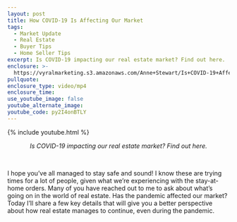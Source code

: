 ```yaml
---
layout: post
title: How COVID-19 Is Affecting Our Market
tags:
  - Market Update
  - Real Estate
  - Buyer Tips
  - Home Seller Tips
excerpt: Is COVID-19 impacting our real estate market? Find out here.
enclosure: >-
  https://vyralmarketing.s3.amazonaws.com/Anne+Stewart/Is+COVID-19+Affecting+Our+Portland+Real+Estate+Market_.mp4
pullquote:
enclosure_type: video/mp4
enclosure_time:
use_youtube_image: false
youtube_alternate_image:
youtube_code: py2I4onBTLY
---
```


{% include youtube.html %}

<center><em>Is COVID-19 impacting our real estate market? Find out here.</em></center>

&nbsp; &nbsp; 

I hope you’ve all managed to stay safe and sound\! I know these are trying times for a lot of people, given what we’re experiencing with the stay-at-home orders. Many of you have reached out to me to ask about what’s going on in the world of real estate. Has the pandemic affected our market? Today I’ll share a few key details that will give you a better perspective about how real estate manages to continue, even during the pandemic.